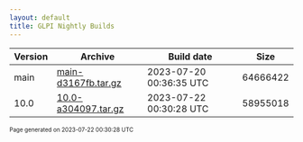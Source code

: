 ```yaml
---
layout: default
title: GLPI Nightly Builds
---
```


Version|Archive|Build date|Size
---|---|---|---
main|[main-d3167fb.tar.gz](main-d3167fb.tar.gz)|2023-07-20 00:36:35 UTC|64666422
10.0|[10.0-a304097.tar.gz](10.0-a304097.tar.gz)|2023-07-22 00:30:28 UTC|58955018

<font size="1">Page generated on 2023-07-22 00:30:28 UTC</font>

